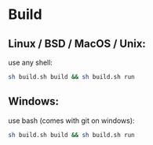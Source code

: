 # Build
## Linux / BSD / MacOS / Unix:
use any shell:
```sh
sh build.sh build && sh build.sh run
```
## Windows:
use bash (comes with git on windows):
```sh
sh build.sh build && sh build.sh run
```
